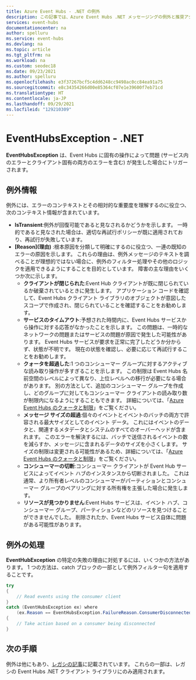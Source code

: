 ```yaml
---
title: Azure Event Hubs - .NET の例外
description: この記事では、Azure Event Hubs .NET メッセージングの例外と推奨アクションの一覧を示します。
services: event-hubs
documentationcenter: na
author: spelluru
ms.service: event-hubs
ms.devlang: na
ms.topic: article
ms.tgt_pltfrm: na
ms.workload: na
ms.custom: seodec18
ms.date: 09/23/2021
ms.author: spelluru
ms.openlocfilehash: e3f37267bcf5c4dd6248cc9498ac0cc84ea91a75
ms.sourcegitcommit: e8c34354266d00e85364cf07e1e39600f7eb71cd
ms.translationtype: HT
ms.contentlocale: ja-JP
ms.lasthandoff: 09/29/2021
ms.locfileid: "129210309"
---
```

# <a name="eventhubsexception---net"></a>EventHubsException - .NET
**EventHubsException** は、Event Hubs に固有の操作によって問題 (サービス内のエラーとクライアント固有の両方のエラーを含む) が発生した場合にトリガーされます。 

## <a name="exception-information"></a>例外情報
例外には、エラーのコンテキストとその相対的な重要度を理解するのに役立つ、次のコンテキスト情報が含まれています。 

- **IsTransient**:例外が回復可能であると見なされるかどうかを示します。 一時的であると見なされた場合は、適切な再試行ポリシーが既に適用されており、再試行が失敗しています。
- **[Reason]\(理由\)** :根本原因を分類して明確にするのに役立つ、一連の既知のエラーの原因を示します。 これらの理由は、例外メッセージのテキストを調べることが理想的ではない場合に、例外のフィルター処理やその他のロジックを適用できるようにすることを目的としています。 障害の主な理由をいくつか次に示します。
    - **クライアントが閉じられた**:Event Hub クライアントが既に閉じられているか破棄されているときに発生します。 アプリケーション コードを確認して、Event Hubs クライアント ライブラリのオブジェクトが意図したスコープで作成され、閉じられていることを確認することをお勧めします。
    - **サービスのタイムアウト**:予想された時間内に、Event Hubs サービスから操作に対する応答がなかったことを示します。 この問題は、一時的なネットワークの問題またはサービスの問題が原因で発生した可能性があります。 Event Hubs サービスが要求を正常に完了したどうか分からず、状態が不明です。 現在の状態を確認し、必要に応じて再試行することをお勧めします。
    - **クォータを超過した**:1 つのコンシューマー グループに対するアクティブな読み取り操作が多すぎることを示します。 この制限は Event Hubs 名前空間のレベルによって異なり、上位レベルへの移行が必要になる場合があります。 別の方法として、追加のコンシューマー グループを作成し、どのグループに対してもコンシューマー クライアントの読み取り数が制限内になるようにすることもできます。 詳細については、「[Azure Event Hubs のクォータと制限](event-hubs-quotas.md)」をご覧ください。
    - **メッセージ サイズの超過**:個々のイベントとイベントのバッチの両方で許容される最大サイズとしてのイベント データ。 これにはイベントのデータと、関連するメタデータとシステムのすべてのオーバーヘッドが含まれます。 このエラーを解決するには、バッチで送信されるイベントの数を減らすか、メッセージに含まれるデータのサイズを小さくします。 サイズの制限は変更される可能性があるため、詳細については、「[Azure Event Hubs のクォータと制限](event-hubs-quotas.md)」をご覧ください。
    - **コンシューマーの切断**:コンシューマー クライアントが Event Hub サービスによってイベント ハブのインスタンスから切断されました。 これは通常、より所有者レベルのコンシューマーがパーティションとコンシューマー グループのペアリングに対する所有権を主張した場合に発生します。
    - **リソースが見つかりません**:Event Hubs サービスは、イベント ハブ、コンシューマー グループ、パーティションなどのリソースを見つけることができませんでした。 削除されたか、Event Hubs サービス自体に問題がある可能性があります。

## <a name="handling-exceptions"></a>例外の処理
**EventHubException** の特定の失敗の理由に対処するには、いくつかの方法があります。 1 つの方法は、catch ブロックの一部として例外フィルター句を適用することです。

```csharp
try
{
    // Read events using the consumer client
}
catch (EventHubsException ex) where 
    (ex.Reason == EventHubsException.FailureReason.ConsumerDisconnected)
{
    // Take action based on a consumer being disconnected
}
```

## <a name="next-steps"></a>次の手順
例外は他にもあり、[レガシの記事](event-hubs-messaging-exceptions.md)に記載されています。 これらの一部は、レガシの Event Hubs .NET クライアント ライブラリにのみ適用されます。